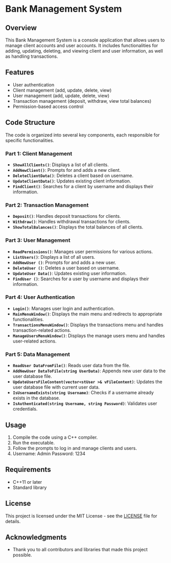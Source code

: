 # Bank Management System

## Overview

This Bank Management System is a console application that allows users to manage client accounts and user accounts. It includes functionalities for adding, updating, deleting, and viewing client and user information, as well as handling transactions.

## Features

- User authentication
- Client management (add, update, delete, view)
- User management (add, update, delete, view)
- Transaction management (deposit, withdraw, view total balances)
- Permission-based access control

## Code Structure

The code is organized into several key components, each responsible for specific functionalities.

### Part 1: Client Management

- **`ShowAllClients()`**: Displays a list of all clients.
- **`AddNewClient()`**: Prompts for and adds a new client.
- **`DeleteClientData()`**: Deletes a client based on username.
- **`UpdateClientData()`**: Updates existing client information.
- **`FindClient()`**: Searches for a client by username and displays their information.

### Part 2: Transaction Management

- **`Deposit()`**: Handles deposit transactions for clients.
- **`Withdraw()`**: Handles withdrawal transactions for clients.
- **`ShowTotalBalances()`**: Displays the total balances of all clients.

### Part 3: User Management

- **`ReadPermissions()`**: Manages user permissions for various actions.
- **`ListUsers()`**: Displays a list of all users.
- **`AddNewUser ()`**: Prompts for and adds a new user.
- **`DeleteUser ()`**: Deletes a user based on username.
- **`UpdateUser Data()`**: Updates existing user information.
- **`FindUser ()`**: Searches for a user by username and displays their information.

### Part 4: User Authentication

- **`Login()`**: Manages user login and authentication.
- **`MainMenuWindow()`**: Displays the main menu and redirects to appropriate functionalities.
- **`TransactionsMenuWindow()`**: Displays the transactions menu and handles transaction-related actions.
- **`ManageUsersMenuWindow()`**: Displays the manage users menu and handles user-related actions.

### Part 5: Data Management

- **`ReadUser DataFromFile()`**: Reads user data from the file.
- **`AddNewUser DataToFile(string UserData)`**: Appends new user data to the user database file.
- **`UpdateUsersFileContent(vector<stUser >& vFileContent)`**: Updates the user database file with current user data.
- **`IsUsernameExists(string Username)`**: Checks if a username already exists in the database.
- **`IsAuthenticated(string Username, string Password)`**: Validates user credentials.

## Usage

1. Compile the code using a C++ compiler.
2. Run the executable.
3. Follow the prompts to log in and manage clients and users.
4. Username: Admin  Password: 1234

## Requirements

- C++11 or later
- Standard library

## License

This project is licensed under the MIT License - see the [LICENSE](LICENSE) file for details.

## Acknowledgments

- Thank you to all contributors and libraries that made this project possible.
